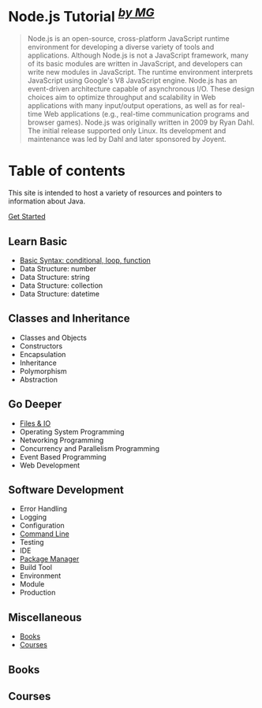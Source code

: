 # Node.js Tutorial <sup><i><a href="http://magizbox.com/">by MG</a></i></sup>

> Node.js is an open-source, cross-platform JavaScript runtime environment for developing a diverse variety of tools and applications. Although Node.js is not a JavaScript framework, many of its basic modules are written in JavaScript, and developers can write new modules in JavaScript. The runtime environment interprets JavaScript using Google's V8 JavaScript engine. Node.js has an event-driven architecture capable of asynchronous I/O. These design choices aim to optimize throughput and scalability in Web applications with many input/output operations, as well as for real-time Web applications (e.g., real-time communication programs and browser games). Node.js was originally written in 2009 by Ryan Dahl. The initial release supported only Linux. Its development and maintenance was led by Dahl and later sponsored by Joyent.

# Table of contents

This site is intended to host a variety of resources and pointers to information about Java. 

[<span class="fa fa-cloud-download"></span> Get Started](get_started.md)

## Learn Basic

* [Basic Syntax: conditional, loop, function](basic_syntax.md)
* Data Structure: number
* Data Structure: string
* Data Structure: collection 
* Data Structure: datetime

## Classes and Inheritance

* Classes and Objects
* Constructors
* Encapsulation
* Inheritance
* Polymorphism
* Abstraction

## Go Deeper

* [Files & IO](io.md)
* Operating System Programming
* Networking Programming
* Concurrency and Parallelism Programming
* Event Based Programming
* Web Development

## Software Development

* Error Handling
* Logging
* Configuration
* [Command Line](command_line.md)
* Testing
* IDE
* [Package Manager](package_manager.md)
* Build Tool
* Environment
* Module
* Production

## Miscellaneous 

* [Books](#books)
* [Courses](#courses)

## Books

<div class="books" gid="1U-R9ba2wBN_qVKdNuRtx7e7TigmfvEjqC3tdnaB1yHw"></div>
<div class="clearfix"></div>

## Courses

<div class="courses" gid="1Ex0wBWKbMVSvQshfEvFqNQ7dHADfkYuAidwXlqtB6oY"></div>
